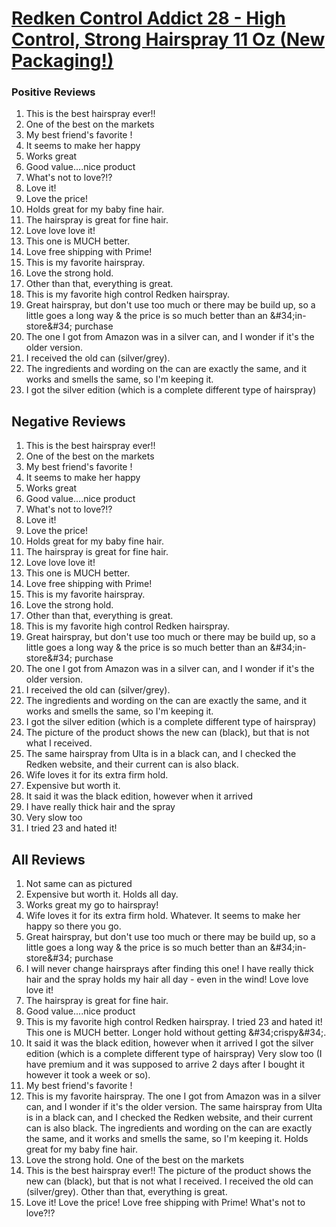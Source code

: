 # [Redken Control Addict 28 - High Control, Strong Hairspray 11 Oz (New Packaging!)](https://products.checkmycream.com/products/Redken-Control-Addict-28-High-Control-Strong-Hairspray-11-Oz-(New-Packaging!).html)

### Positive Reviews

<ol>
      <li>This is the best hairspray ever!!</li>
      <li>One of the best on the markets</li>
      <li>My best friend&#x27;s favorite !</li>
      <li>It seems to make her happy</li>
      <li>Works great</li>
      <li>Good value....nice product</li>
      <li>What&#x27;s not to love?!?</li>
      <li>Love it!</li>
      <li>Love the price!</li>
      <li>Holds great for my baby fine hair.</li>
      <li>The hairspray is great for fine hair.</li>
      <li>Love love love it!</li>
      <li>This one is MUCH better.</li>
      <li>Love free shipping with Prime!</li>
      <li>This is my favorite hairspray.  </li>
      <li>Love the strong hold.</li>
      <li>Other than that, everything is great.</li>
      <li>This is my favorite high control Redken hairspray.</li>
      <li>Great hairspray, but don&#x27;t use too much or there may be build up, so a little goes a long way &amp; the price is so much better than an &amp;#34;in-store&amp;#34; purchase</li>
      <li>The one I got from Amazon was in a silver can, and I wonder if it&#x27;s the older version.  </li>
      <li>I received the old can (silver/grey).</li>
      <li>The ingredients and wording on the can are exactly the same, and it works and smells the same, so I&#x27;m keeping it.</li>
      <li>I got the silver edition (which is a complete different type of hairspray)</li>
</ol>


<h2>Negative Reviews</h2>
<ol>
<li> This is the best hairspray ever!!</li>
<li> One of the best on the markets</li>
<li> My best friend&#x27;s favorite !</li>
<li> It seems to make her happy</li>
<li> Works great</li>
<li> Good value....nice product</li>
<li> What&#x27;s not to love?!?</li>
<li> Love it!</li>
<li> Love the price!</li>
<li> Holds great for my baby fine hair.</li>
<li> The hairspray is great for fine hair.</li>
<li> Love love love it!</li>
<li> This one is MUCH better.</li>
<li> Love free shipping with Prime!</li>
<li> This is my favorite hairspray.  </li>
<li> Love the strong hold.</li>
<li> Other than that, everything is great.</li>
<li> This is my favorite high control Redken hairspray.</li>
<li> Great hairspray, but don&#x27;t use too much or there may be build up, so a little goes a long way &amp; the price is so much better than an &amp;#34;in-store&amp;#34; purchase</li>
<li> The one I got from Amazon was in a silver can, and I wonder if it&#x27;s the older version.  </li>
<li> I received the old can (silver/grey).</li>
<li> The ingredients and wording on the can are exactly the same, and it works and smells the same, so I&#x27;m keeping it.</li>
<li> I got the silver edition (which is a complete different type of hairspray)</li>
<li> The picture of the product shows the new can (black), but that is not what I received.</li>
<li> The same hairspray from Ulta is in a black can, and  I checked the Redken website, and their current can is also black.  </li>
<li> Wife loves it for its extra firm hold.  </li>
<li> Expensive but worth it.  </li>
<li> It said it was the black edition, however when it arrived</li>
<li> I have really thick hair and the spray</li>
<li> Very slow too</li>
<li> I tried 23 and hated it!</li>
</ol>

<h2>All Reviews</h2>

<ol>
    <li> Not same can as pictured</li>
    <li> Expensive but worth it.  Holds all day.</li>
    <li> Works great my go to hairspray!</li>
    <li> Wife loves it for its extra firm hold.  Whatever.  It seems to make her happy so there you go.</li>
    <li> Great hairspray, but don&#x27;t use too much or there may be build up, so a little goes a long way &amp; the price is so much better than an &amp;#34;in-store&amp;#34; purchase</li>
    <li> I will never change hairsprays after finding this one!  I have really thick hair and the spray holds my hair all day - even in the wind! Love love love it!</li>
    <li> The hairspray is great for fine hair.</li>
    <li> Good value....nice product</li>
    <li> This is my favorite high control Redken hairspray. I tried 23 and hated it! This one is MUCH better. Longer hold without getting &amp;#34;crispy&amp;#34;.</li>
    <li> It said it was the black edition, however when it arrived I got the silver edition (which is a complete different type of hairspray) Very slow too (I have premium and it was supposed to arrive 2 days after I bought it however it took a week or so).</li>
    <li> My best friend&#x27;s favorite !</li>
    <li> This is my favorite hairspray.  The one I got from Amazon was in a silver can, and I wonder if it&#x27;s the older version.  The same hairspray from Ulta is in a black can, and  I checked the Redken website, and their current can is also black.  The ingredients and wording on the can are exactly the same, and it works and smells the same, so I&#x27;m keeping it. Holds great for my baby fine hair.</li>
    <li> Love the strong hold. One of the best on the markets</li>
    <li> This is the best hairspray ever!! The picture of the product shows the new can (black), but that is not what I received. I received the old can (silver/grey). Other than that, everything is great.</li>
    <li> Love it! Love the price! Love free shipping with Prime! What&#x27;s not to love?!?</li>
</ol>




